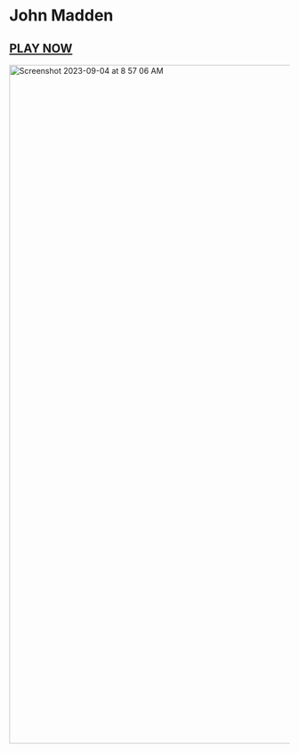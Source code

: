 # John Madden
## <a href="https://madden.JesseJesse.com">PLAY NOW</a>
<img width="1220" alt="Screenshot 2023-09-04 at 8 57 06 AM" src="https://github.com/sudo-self/madden/assets/119916323/81eab344-4880-4279-9a77-ae64429f39b6">

